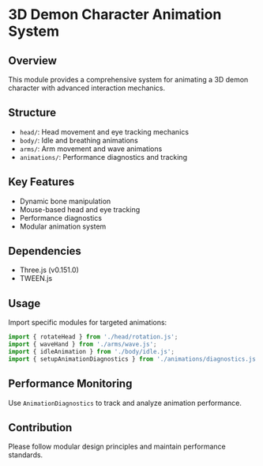 # 3D Demon Character Animation System

## Overview
This module provides a comprehensive system for animating a 3D demon character with advanced interaction mechanics.

## Structure
- `head/`: Head movement and eye tracking mechanics
- `body/`: Idle and breathing animations
- `arms/`: Arm movement and wave animations
- `animations/`: Performance diagnostics and tracking

## Key Features
- Dynamic bone manipulation
- Mouse-based head and eye tracking
- Performance diagnostics
- Modular animation system

## Dependencies
- Three.js (v0.151.0)
- TWEEN.js

## Usage
Import specific modules for targeted animations:

```javascript
import { rotateHead } from './head/rotation.js';
import { waveHand } from './arms/wave.js';
import { idleAnimation } from './body/idle.js';
import { setupAnimationDiagnostics } from './animations/diagnostics.js';
```

## Performance Monitoring
Use `AnimationDiagnostics` to track and analyze animation performance.

## Contribution
Please follow modular design principles and maintain performance standards.
